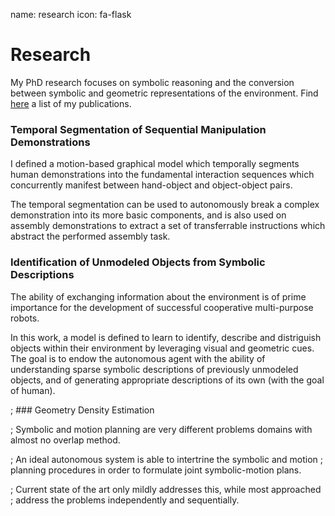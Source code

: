 name: research
icon: fa-flask

# Research

My PhD research focuses on symbolic reasoning and the conversion between
symbolic and geometric representations of the environment.  Find [here][pubs] a
list of my publications.

[pubs]: publications/ "Publications"


### Temporal Segmentation of Sequential Manipulation Demonstrations

I defined a motion-based graphical model which temporally segments human
demonstrations into the fundamental interaction sequences which concurrently
manifest between hand-object and object-object pairs.

The temporal segmentation can be used to autonomously break a complex
demonstration into its more basic components, and is also used on assembly
demonstrations to extract a set of transferrable instructions which abstract
the performed assembly task.

### Identification of Unmodeled Objects from Symbolic Descriptions

The ability of exchanging information about the environment is of prime
importance for the development of successful cooperative multi-purpose robots.

In this work, a model is defined to learn to identify, describe and distriguish
objects within their environment by leveraging visual and geometric cues.  The
goal is to endow the autonomous agent with the ability of understanding sparse
symbolic descriptions of previously unmodeled objects, and of generating
appropriate descriptions of its own (with the goal of human).

; ### Geometry Density Estimation

; Symbolic and motion planning are very different problems domains with almost no overlap method.

; An ideal autonomous system is able to intertrine the symbolic and motion
; planning procedures in order to formulate joint symbolic-motion plans.

; Current state of the art only mildly addresses this, while most approached
; address the problems independently and sequentially.
